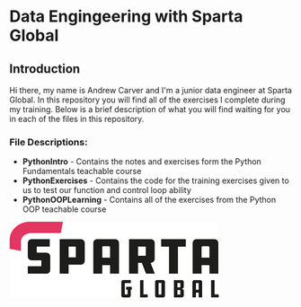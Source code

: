 # Data Engingeering with Sparta Global

## Introduction

Hi there, my name is Andrew Carver and I'm a junior data engineer at Sparta Global. In this repository you will find all of the exercises I complete during my training. Below is a brief description of what you will find waiting for you in each of the files in this repository.

### File Descriptions:
- **PythonIntro** - Contains the notes and exercises form the Python Fundamentals teachable course
- **PythonExercises** - Contains the code for the training exercises given to us to test our function and control loop ability
- **PythonOOPLearning** - Contains all of the exercises from the Python OOP teachable course

![Sparta Global Logo](Images/Sparta_Global.png)

